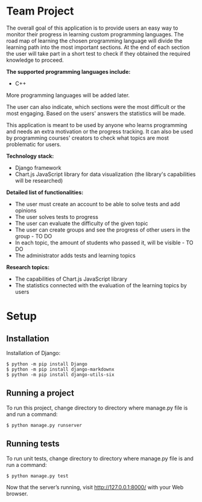 # Team Project

The overall goal of this application is to provide users an easy way to monitor their progress in learning custom programming languages. The road map of learning the chosen programming language will divide the learning path into the most important sections. At the end of each section the user will take part in a short test to check if they obtained the required knowledge to proceed.

**The supported programming languages include:<br />**
- C++

More programming languages will be added later.

The user can also indicate, which sections were the most difficult or the most engaging. Based on the users' answers the statistics will be made.

This application is meant to be used by anyone who learns programming and needs an extra motivation or the progress tracking.
It can also be used by programming courses' creators to check what topics are most problematic for users.

**Technology stack:<br />**
- Django framework<br />
- Chart.js JavaScript library for data visualization (the library's capabilities will be researched)

**Detailed list of functionalities:<br />**
- The user must create an account to be able to solve tests and add opinions<br />
- The user solves tests to progress<br />
- The user can evaluate the difficulty of the given topic<br />
- The user can create groups and see the progress of other users in the group - TO DO<br />
- In each topic, the amount of students who passed it, will be visible - TO DO<br />
- The administrator adds tests and learning topics<br />

**Research topics:<br />**
- The capabilities of Chart.js JavaScript library
- The statistics connected with the evaluation of the learning topics by users

# Setup
## Installation
Installation of Django:

```
$ python -m pip install Django
$ python -m pip install django-markdownx
$ python -m pip install django-utils-six
```

## Running a project
To run this project, change directory to directory where manage.py file is and run a command:

```
$ python manage.py runserver
```

## Running tests
To run unit tests, change directory to directory where manage.py file is and run a command:

```
$ python manage.py test
```

Now that the server’s running, visit http://127.0.0.1:8000/ with your Web browser. 
